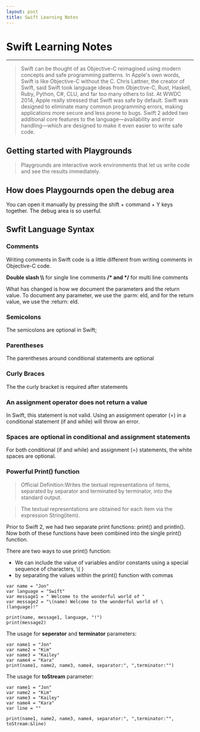 ```yaml
---
layout: post
title: Swift Learning Notes
---
```


# Swift Learning Notes
---
>Swift can be thought of as Objective-C reimagined using modern concepts and safe programming patterns. In Apple's own words, Swift is like Objective-C without
the C. Chris Lattner, the creator of Swift, said Swift took language ideas from Objective-C, Rust, Haskell, Ruby, Python, C#, CLU, and far too many others to list. At WWDC 2014, Apple really stressed that Swift was safe by default. Swift was designed to eliminate many common programming errors, making applications more secure and less prone to bugs. Swift 2 added two additional core features to the language—availability and error handling—which are designed to make it even easier to write safe code.

## Getting started with Playgrounds

>Playgrounds are interactive work environments that let us write code and see
the results immediately.

## How does Playgournds open the debug area

You can open it manually by pressing the shift + command + Y keys together. The debug area is so userful.

## Swfit Language Syntax

### Comments

Writing comments in Swift code is a little different from writing comments in Objective-C code. 

**Double slash \\\\** for single line comments
**/\* and \*/** for multi line comments

What has changed is how we document the parameters and the return value. To document any parameter, we use the :parm:  eld, and for the return value, we use the :return:  eld.

### Semicolons
The semicolons are optional in Swift;

### Parentheses
The parentheses around conditional statements are optional

### Curly Braces
The the curly bracket is required after statements

### An assignment operator does not return a value
In Swift, this statement is not valid. Using an assignment operator (=) in a conditional statement (if and while) will throw an error. 

### Spaces are optional in conditional and assignment statements
For both conditional (if and while) and assignment (=) statements, the white spaces are optional.

### Powerful Print() function
>Official Definition:Writes the textual representations of items, separated by separator and terminated by terminator, into the standard output.

>The textual representations are obtained for each item via the expression String(item).

Prior to Swift 2, we had two separate print functions: print() and println(). Now both of these functions have been combined into the single print() function.

There are two ways to use print() function:

- We can include the value of variables and/or constants using a special sequence of characters, \\( )
- by separating the values within the print() function with commas
   
```swifty
var name = "Jon"
var language = "Swift"
var message1 = " Welcome to the wonderful world of "
var message2 = "\(name) Welcome to the wonderful world of \(language)!"

print(name, message1, language, "!")
print(message2)
```

The usage for **seperator** and **terminator** parameters:


```swifty
var name1 = "Jon"
var name2 = "Kim"
var name3 = "Kailey"
var name4 = "Kara"
print(name1, name2, name3, name4, separator:", ",terminator:"")
```

The usage for **toStream** parameter:

```
var name1 = "Jon"
var name2 = "Kim"
var name3 = "Kailey"
var name4 = "Kara"
var line = ""

print(name1, name2, name3, name4, separator:", ",terminator:"", toStream:&line)
```
